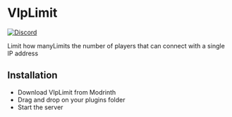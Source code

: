 # VIpLimit

[![Discord](https://img.shields.io/discord/899740810956910683?color=7289da&label=Discord)](https://discord.gg/5NMMzK5mAn)

Limit how manyLimits the number of players that can connect with a single IP address

## Installation
- Download VIpLimit from Modrinth
- Drag and drop on your plugins folder
- Start the server
